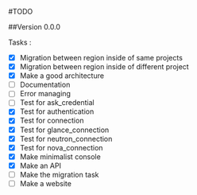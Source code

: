 #TODO

##Version 0.0.0

Tasks :

- [X] Migration between region inside of same projects
- [X] Migration between region inside of different project
- [X] Make a good architecture
- [ ] Documentation
- [ ] Error managing
- [ ] Test for ask_credential
- [X] Test for authentication
- [X] Test for connection
- [X] Test for glance_connection
- [X] Test for neutron_connection
- [X] Test for nova_connection
- [X] Make minimalist console
- [X] Make an API
- [ ] Make the migration task
- [ ] Make a website
